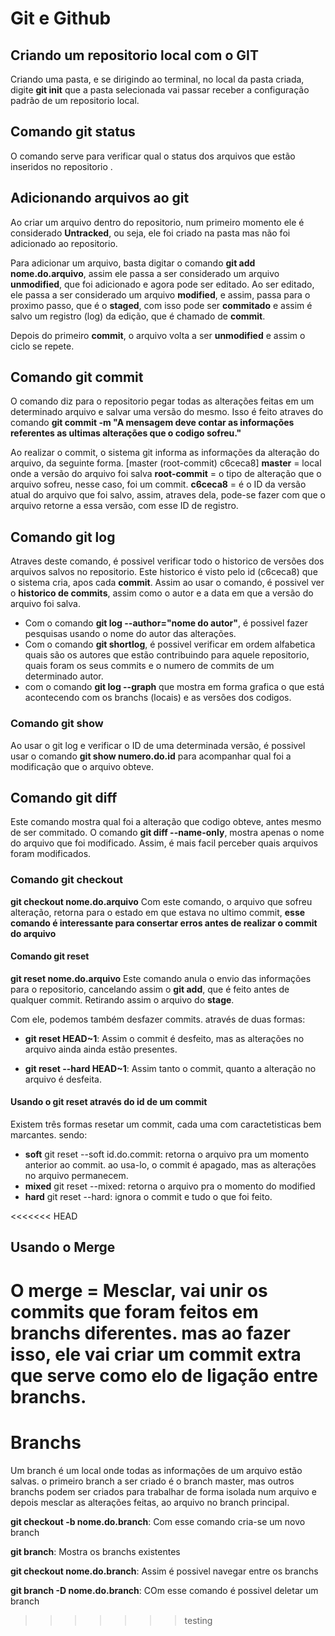 # Git e Github

## Criando um repositorio local com o GIT
Criando uma pasta, e se dirigindo ao terminal, no local da pasta criada, digite **git init** que a pasta selecionada vai passar receber a configuração padrão de um repositorio local.

## Comando git status

O comando serve para verificar qual o status dos arquivos que estão inseridos no repositorio .

## Adicionando arquivos ao git

Ao criar um arquivo dentro do repositorio, num primeiro momento ele é considerado **Untracked**, ou seja, ele foi criado na pasta mas não foi adicionado ao repositorio.

Para adicionar um arquivo, basta digitar o comando **git add nome.do.arquivo**, assim ele passa a ser considerado um arquivo **unmodified**, que foi adicionado e agora pode ser editado. 
Ao ser editado, ele passa a ser considerado um arquivo **modified**, e assim, passa para o proximo passo, que é o **staged**, com isso pode ser **commitado** e assim é salvo um registro (log) da edição, que é chamado de **commit**.

Depois do primeiro **commit**, o arquivo volta a ser **unmodified** e assim o ciclo se repete.

## Comando git commit

O comando diz para o repositorio pegar todas as alterações feitas em um determinado arquivo e salvar uma versão do mesmo. 
Isso é feito atraves do comando **git commit -m "A mensagem deve contar as informações referentes as ultimas alterações que o codigo sofreu."**

Ao realizar o commit, o sistema git informa as informações da alteração do arquivo, da seguinte forma.
[master (root-commit) c6ceca8] 
**master** = local onde a versão do arquivo foi salva
**root-commit** = o tipo de alteração que o arquivo sofreu, nesse caso, foi um commit.
**c6ceca8** = é o ID da versão atual do arquivo que foi salvo, assim, atraves dela, pode-se fazer com que o arquivo retorne a essa versão, com esse ID de registro.

## Comando git log

Atraves deste comando, é possivel verificar todo o historico de versões dos arquivos salvos no repositorio. Este historico é visto pelo id (c6ceca8) que o sistema cria, apos cada **commit**. 
Assim ao usar o comando, é possivel ver o **historico de commits**, assim como o autor e a data em que a versão do arquivo foi salva.

* Com o comando **git log --author="nome do autor"**, é possivel fazer pesquisas usando o nome do autor das alterações. 
* Com o comando **git shortlog**, é possivel verificar em ordem alfabetica quais são os autores que estão contribuindo para aquele repositorio, quais foram os seus commits e o numero de commits de um determinado autor.
* com o comando **git log --graph** que mostra em forma grafica o que está acontecendo com os branchs (locais) e as versões dos codigos.

### Comando git show

Ao usar o git log e verificar o ID de uma determinada versão, é possivel usar o comando **git show numero.do.id** para acompanhar qual foi a modificação que o arquivo obteve.

## Comando git diff

Este comando mostra qual foi a alteração que codigo obteve, antes mesmo de ser commitado.
O comando **git diff --name-only**, mostra apenas o nome do arquivo que foi modificado. Assim, é mais facil perceber quais arquivos foram modificados.

### Comando git checkout

**git checkout nome.do.arquivo** Com este comando, o arquivo que sofreu alteração, retorna para o estado em que estava no ultimo commit, **esse comando é interessante para consertar erros antes de realizar o commit do arquivo**

#### Comando git reset

**git reset nome.do.arquivo** Este comando anula o envio das informações para o repositorio, cancelando assim o **git add**, que é feito antes de qualquer commit. Retirando assim o arquivo do **stage**.

Com ele, podemos também desfazer commits. através de duas formas: 
* **git reset HEAD~1**: Assim o commit é desfeito, mas as alterações no arquivo ainda ainda estão presentes. 

* **git reset --hard HEAD~1**: Assim tanto o commit, quanto a alteração no arquivo é desfeita.

#### Usando o git reset através do id de um commit

Existem três formas resetar um commit, cada uma com caractetisticas bem marcantes. sendo: 
* **soft** git reset --soft id.do.commit: retorna o arquivo pra um momento anterior ao commit. ao usa-lo, o commit é apagado, mas as alterações no arquivo permanecem.
* **mixed** git reset --mixed: retorna o arquivo pra o momento do modified
* **hard** git reset --hard: ignora o commit e tudo o que foi feito.

<<<<<<< HEAD
## Usando o Merge

O **merge = Mesclar**, vai unir os commits que foram feitos em **branchs diferentes**. mas ao fazer isso, ele vai criar um commit extra que serve como elo de ligação entre branchs.
=======
# Branchs

Um branch é um local onde todas as informações de um arquivo estão salvas. o primeiro branch a ser criado é o branch master, mas outros branchs podem ser criados para trabalhar de forma isolada num arquivo e depois mesclar as alterações feitas, ao arquivo no branch principal.

**git checkout -b nome.do.branch**: Com esse comando cria-se um novo branch

**git branch**: Mostra os branchs existentes

**git checkout nome.do.branch**: Assim é possivel navegar  entre os branchs

**git branch -D nome.do.branch**: COm esse comando é possivel deletar um branch
>>>>>>> testing
